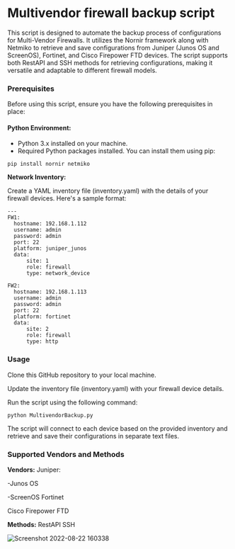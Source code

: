 # Multivendor firewall backup script
This script is designed to automate the backup process of configurations for Multi-Vendor Firewalls. It utilizes the Nornir framework along with Netmiko to retrieve and save configurations from Juniper (Junos OS and ScreenOS), Fortinet, and Cisco Firepower FTD devices. The script supports both RestAPI and SSH methods for retrieving configurations, making it versatile and adaptable to different firewall models.
### Prerequisites
Before using this script, ensure you have the following prerequisites in place:

#### Python Environment:

- Python 3.x installed on your machine.
- Required Python packages installed. You can install them using pip:
```console
pip install nornir netmiko
```

**Network Inventory:**

Create a YAML inventory file (inventory.yaml) with the details of your firewall devices. Here's a sample format:
```console
---
FW1:
  hostname: 192.168.1.112
  username: admin
  password: admin
  port: 22
  platform: juniper_junos
  data:
      site: 1
      role: firewall
      type: network_device

FW2:
  hostname: 192.168.1.113
  username: admin
  password: admin
  port: 22
  platform: fortinet
  data:
      site: 2
      role: firewall
      type: http
```
### Usage

Clone this GitHub repository to your local machine.

Update the inventory file (inventory.yaml) with your firewall device details.

Run the script using the following command:

```console
python MultivendorBackup.py
```
The script will connect to each device based on the provided inventory and retrieve and save their configurations in separate text files.
### Supported Vendors and Methods
**Vendors:**
Juniper:

-Junos OS

-ScreenOS
Fortinet

Cisco Firepower FTD

**Methods:**
RestAPI
SSH


![Screenshot 2022-08-22 160338](https://user-images.githubusercontent.com/75830370/185911967-e7b802ae-51a7-4643-812c-124f152bc18b.png)

